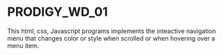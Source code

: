 # PRODIGY_WD_01

This html, css, Javascript programs implements the inteactive navigation menu that changes color or style when scrolled or when hovering over a menu item.
